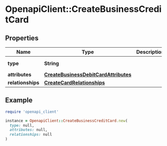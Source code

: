 # OpenapiClient::CreateBusinessCreditCard

## Properties

| Name | Type | Description | Notes |
| ---- | ---- | ----------- | ----- |
| **type** | **String** |  | [default to &#39;businessCreditCard&#39;] |
| **attributes** | [**CreateBusinessDebitCardAttributes**](CreateBusinessDebitCardAttributes.md) |  |  |
| **relationships** | [**CreateCardRelationships**](CreateCardRelationships.md) |  |  |

## Example

```ruby
require 'openapi_client'

instance = OpenapiClient::CreateBusinessCreditCard.new(
  type: null,
  attributes: null,
  relationships: null
)
```

